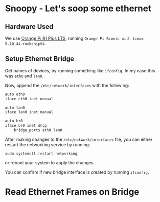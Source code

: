 # Snoopy - Let's soop some ethernet

## Hardware Used

We use [Orange Pi R1 Plus LTS](http://www.orangepi.org/html/hardWare/computerAndMicrocontrollers/details/orange-pi-R1-Plus-LTS.html), running `Orange Pi Bionic with Linux 5.10.44-rockchip64`.

## Setup Ethernet Bridge

Get names of devices, by running something like `ifconfig`. In my case this was `eth0` and `lan0`.

Now, append the `/etc/network/interfaces` with the following:

```sh
auto eth0
iface eth0 inet manual

auto lan0
iface lan0 inet manual

auto br0
iface br0 inet dhcp
    bridge_ports eth0 lan0

```

After making changes to the `/etc/network/interfaces` file, you can either restart the networking service by running:

```
sudo systemctl restart networking
```

or reboot your system to apply the changes.

You can confirm if new bridge interface is created by running `ifconfig`.

# Read Ethernet Frames on Bridge
